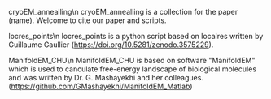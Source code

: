 cryoEM_annealling\n
cryoEM_annealling is a collection for the paper (name).
Welcome to cite our paper and scripts.

locres_points\n
locres_points is a python script based on localres written by Guillaume Gaullier (https://doi.org/10.5281/zenodo.3575229).

ManifoldEM_CHU\n
ManifoldEM_CHU is based on software "ManifoldEM" which is used to canculate free-energy landscape of biological molecules and was written by Dr. G. Mashayekhi and her colleagues. (https://github.com/GMashayekhi/ManifoldEM_Matlab) 


